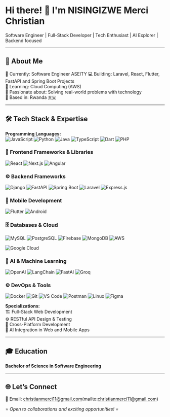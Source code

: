 # Hi there! 👋 I'm NISINGIZWE Merci Christian  
Software Engineer | Full-Stack Developer | Tech Enthusiast | AI Explorer  | Backend focused

---

## 🚀 About Me  
🔭 Currently: Software Engineer ASEITY
💻 Building: Laravel, React, Flutter, FastAPI and Spring Boot Projects  
🌱 Learning: Cloud Computing (AWS)   
💬 Passionate about: Solving real-world problems with technology  
📍 Based in: Rwanda 🇷🇼  

---

## 🛠️ Tech Stack & Expertise  

**Programming Languages:**  
![JavaScript](https://img.shields.io/badge/-JavaScript-F7DF1E?style=for-the-badge&logo=javascript&logoColor=000)  ![Python](https://img.shields.io/badge/-Python-3776AB?style=for-the-badge&logo=python&logoColor=white)  ![Java](https://img.shields.io/badge/-Java-007396?style=for-the-badge&logo=openjdk&logoColor=white)  ![TypeScript](https://img.shields.io/badge/-TypeScript-3178C6?style=for-the-badge&logo=typescript&logoColor=white)  ![Dart](https://img.shields.io/badge/-Dart-0175C2?style=for-the-badge&logo=dart&logoColor=white)  ![PHP](https://img.shields.io/badge/-PHP-777BB4?style=for-the-badge&logo=php&logoColor=white) 

### 🎨 Frontend Frameworks & Libraries  
![React](https://img.shields.io/badge/-React-61DAFB?style=for-the-badge&logo=react&logoColor=000)  ![Next.js](https://img.shields.io/badge/-Next.js-000000?style=for-the-badge&logo=nextdotjs&logoColor=white)   ![Angular](https://img.shields.io/badge/-Angular-DD0031?style=for-the-badge&logo=angular&logoColor=white)  

### ⚙️ Backend Frameworks  
![Django](https://img.shields.io/badge/-Django-092E20?style=for-the-badge&logo=django&logoColor=white)  ![FastAPI](https://img.shields.io/badge/-FastAPI-009688?style=for-the-badge&logo=fastapi&logoColor=white) ![Spring Boot](https://img.shields.io/badge/-Spring%20Boot-6DB33F?style=for-the-badge&logo=springboot&logoColor=white)  ![Laravel](https://img.shields.io/badge/-Laravel-FF2D20?style=for-the-badge&logo=laravel&logoColor=white) ![Express.js](https://img.shields.io/badge/-Express.js-404D59?style=for-the-badge&logo=express&logoColor=white)  

### 📱 Mobile Development  
![Flutter](https://img.shields.io/badge/-Flutter-02569B?style=for-the-badge&logo=flutter&logoColor=white)  ![Android](https://img.shields.io/badge/-Android-3DDC84?style=for-the-badge&logo=android&logoColor=white)

### 🗄️ Databases & Cloud  
![MySQL](https://img.shields.io/badge/-MySQL-4479A1?style=for-the-badge&logo=mysql&logoColor=white)  ![PostgreSQL](https://img.shields.io/badge/-PostgreSQL-4169E1?style=for-the-badge&logo=postgresql&logoColor=white) ![Firebase](https://img.shields.io/badge/-Firebase-FFCA28?style=for-the-badge&logo=firebase&logoColor=black)   ![MongoDB](https://img.shields.io/badge/-MongoDB-47A248?style=for-the-badge&logo=mongodb&logoColor=white) ![AWS](https://img.shields.io/badge/-AWS-232F3E?style=for-the-badge&logo=amazonaws&logoColor=white)  

![Google Cloud](https://img.shields.io/badge/-Google%20Cloud-4285F4?style=for-the-badge&logo=googlecloud&logoColor=white) 

### 🤖 AI & Machine Learning  
![OpenAI](https://img.shields.io/badge/-OpenAI-412991?style=for-the-badge&logo=openai&logoColor=white)  ![LangChain](https://img.shields.io/badge/-LangChain-1C3C3C?style=for-the-badge&logo=chainlink&logoColor=white)  ![FastAI](https://img.shields.io/badge/-FastAI-0099A4?style=for-the-badge&logo=fastapi&logoColor=white) ![Groq](https://img.shields.io/badge/-Groq-FC4C02?style=for-the-badge&logoColor=white) 

### ⚙️ DevOps & Tools 
![Docker](https://img.shields.io/badge/-Docker-2496ED?style=for-the-badge&logo=docker&logoColor=white)
![Git](https://img.shields.io/badge/-Git-F05032?style=for-the-badge&logo=git&logoColor=white)
![VS Code](https://img.shields.io/badge/-VS%20Code-0078D4?style=for-the-badge&logo=visualstudiocode&logoColor=white)
![Postman](https://img.shields.io/badge/-Postman-FF6C37?style=for-the-badge&logo=postman&logoColor=white)
![Linux](https://img.shields.io/badge/-Linux-FCC624?style=for-the-badge&logo=linux&logoColor=black)
![Figma](https://img.shields.io/badge/-Figma-F24E1E?style=for-the-badge&logo=figma&logoColor=white)

**Specializations:**  
🏗️ Full-Stack Web Development  
⚙️ RESTful API Design & Testing  
📱 Cross-Platform Development  
🧠 AI Integration in Web  and Mobile Apps  

---

## 🎓 Education  
**Bachelor of Science in Software Engineering**  

---

## 🌐 Let’s Connect  
📧 Email: christianmerci11@gmail.com(mailto:christianmerci11@gmail.com)  


⭐ _Open to collaborations and exciting opportunities!_ ⭐
